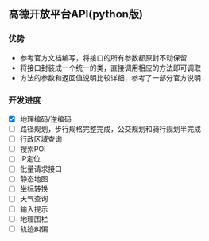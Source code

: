 ## 高德开放平台API(python版)

### 优势

- 参考官方文档编写，将接口的所有参数都原封不动保留
- 将接口封装成一个统一的类，直接调用相应的方法即可调取
- 方法的参数和返回值说明比较详细，参考了一部分官方说明

### 开发进度

- [x] 地理编码/逆编码
- [ ] 路径规划，步行规格完整完成，公交规划和骑行规划半完成
- [ ] 行政区域查询
- [ ] 搜索POI
- [ ] IP定位
- [ ] 批量请求接口
- [ ] 静态地图
- [ ] 坐标转换
- [ ] 天气查询
- [ ] 输入提示
- [ ] 地理围栏
- [ ] 轨迹纠偏
